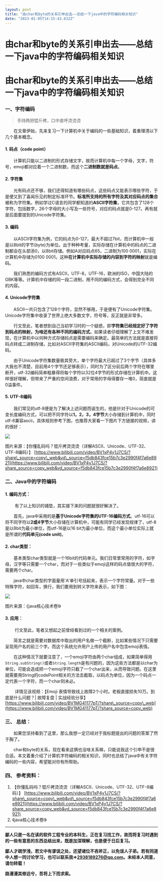 ```yaml
---
layout: post
title: "由char和byte的关系引申出去——总结一下java中的字符编码相关知识"
date: "2023-01-05T14:15:43.632Z"
---
```

由char和byte的关系引申出去——总结一下java中的字符编码相关知识
=====================================

由char和byte的关系引申出去——总结一下java中的字符编码相关知识
=====================================

### 一、字符编码

> 手持两把锟斤拷，口中直呼烫烫烫

​   在文章伊始，先来复习一下计算机中关于编码的一些基础知识，着重理清以下几个基本概念。

#### 1\. 码点（code point）

​   计算机只能以二进制的形式存储文字，故而计算机中每一个字母，文字，符号，emoji都对应着一个二进制数，而这个**二进制数就是码点**。

#### 2\. 字符集

​   光有码点还不够，我们还得知道有哪些码点，这些码点又能表示哪些字符，于是便又到了喜闻乐见的制定标准环节。**标准所支持的所有字符及其对应码点的集合**被称为字符集。例如学过C语言的同学都知道的**ASCII字符集**，它共包含了128个字符，包括数字，26个字母的大小写及一些符号，对应的码点就是0-127。再有就是后面要提到的Unicode字符集。

#### 3\. 编码

​   以ASCII字符集为例，它的码点为0-127，最大不超过7bit，而计算机中一般是以8bit的字节(byte)为单位。出于种种考量，实际存储在计算机中的码点的二进制都会在头部添0，以8bit存储。例如A对应码点65，二进制为100 0001，实际在计算机中存储为0100 0001。这种**在计算机中实际存储的内容到字符的映射**就是编码。

​   我们熟悉的编码方式有ASCII，UTF-8，UTF-16，欧洲的ISO，中国大陆的GBK等等。计算机中存储的同一段二进制，用不同的编码方式，会得到完全不同的内容。

#### 4\. Unicode字符集

​   ASCII一共只包含了128个字符，显然不够用，于是便有了Unicode字符集。Unicode字符集中收录了世界上绝大多数文字，符号等，反正就是非常多。

​   行文至此，笔者想到自己当初学习时的一个疑惑，即**字符集已经规定好了字符到码点的映射，为啥还有各种不同的编码方式**。如果读者仔细理解了上文不难发现，在计算机中以何种方式存储码点是需要编码来确定。最简单的方法就是直接将码点转成二进制存储，比如对ASCII字符集的ASCII编码，对Unicode的UTF-32编码。

​   由于Unicode字符集数量极其旁大，单个字符最大已超过了3个字节（具体多大我也不清楚，目前用4个字节还足够表示），同时为了区分前后两个字符在哪里断开，utf-32编码简单粗暴得将每个字符以32位4字节的形式存储在计算机中。这样很好理解，但带来了严重的空间浪费，对于常用的字母得要存一堆0，简直就是0溢事件。

#### 5\. UTF-8编码

​   我们常见的utf-8便是为了解决上述问题而诞生的，他是针对于Unicode的可变长度编码方式，可以把不同字符以**1，2，3，4字节**大小存储到计算机中，同时utf-8兼容ascii，具体规则参考下图，也推荐大家看一下图片下方链接的视频，讲的很好：

![](https://img2023.cnblogs.com/blog/2524445/202301/2524445-20230105194810368-716979256.png)

图片来源：【你懂乱码吗？锟斤拷烫烫烫（详解ASCII、Unicode、UTF-32、UTF-8编码）】 [https://www.bilibili.com/video/BV1xP4y1J7CS/?share\_source=copy\_web&vd\_source=f5db843fce15b7c3e2990f4f7a6e8921](https://www.bilibili.com/video/BV1xP4y1J7CS/?share_source=copy_web&vd_source=f5db843fce15b7c3e2990f4f7a6e8921)

### 二、Java中的字符编码

#### 1\. 编码方式：

​   有了以上知识的铺垫，其实接下来的问题就很好解决了。

​   首先，java中采用的是**基于Unicode字符集的UTF-16编码方式**。utf-16可以将不同字符以**2或4字节**大小存储在计算机中，可能有同学已经发现规律了，utf-8是以8bit为最小单位，而utf-16是以16 bit为最小单位，而这个最小单位实际上就是所谓的**代码单元(code unit)**。

#### 2\. char类型：

​   基本类型char类型就是一个16bit的代码单元。我们日常里常用的字符，如字母，汉字等只需要一个char，而对于一些类似于emoji这样的码点值很大的字符，需要两个char。

​   java中char类型的字面量用'A'单引号括起来，表示一个字符常量。对于一些特殊字符，如回车，换行，我们要用到转义字符来表示，如下图：

![](https://img2023.cnblogs.com/blog/2524445/202301/2524445-20230105194846828-1985968484.png)

图片来源：《java核心技术卷Ⅰ》

#### 3\. 应用：

​   行文至此，笔者又想起之前曾经看到过的一个相关的案例。

​   简言之就是需要对数据库中取出的用户名做一个截断，比如某些情况下只需要呈现用户名的前三个字。而这个系统允许用户上传的用户名中包含emoji表情。

​   在这种情况下就要注意了，一个emoji字符由两个char组成，如果简单得用`String.subString()`或者`String.length`是有问题的，因为这些方法都是以char为单位，可能会造成把一个emoji字符只截了一个char出来，从而导致问题。在这里就需要用String的codePoint相关的方法去截取，以码点为单位，因为一个码点一定代表一个字符，而一个char则未必。

​   详情见该视频：【Emoji 表情导致线上故障2个小时。老板直接损失10万。到底是什么问题？| 故障复盘 | 实战经验分享】 [https://www.bilibili.com/video/BV1MG41177pT/?share\_source=copy\_web](https://www.bilibili.com/video/BV1MG41177pT/?share_source=copy_web)

### 三、 总结：

​   如果您坚持看到了这里，那么我想一定已经对于我标题提出的问题的答案了然于胸了。

​   char和byte的关系，现在看来这俩也没啥关系嘛，只能说我这个引申不是很合适。本文着重介绍了计算机字符编码的相关知识，同时也总结了java中有关字符编码的一些内容，希望能对你有所帮助。

### 四、 参考资料：

1.  【你懂乱码吗？锟斤拷烫烫烫（详解ASCII、Unicode、UTF-32、UTF-8编码）】 [https://www.bilibili.com/video/BV1xP4y1J7CS/?share\_source=copy\_web&vd\_source=f5db843fce15b7c3e2990f4f7a6e8921](https://www.bilibili.com/video/BV1xP4y1J7CS/?share_source=copy_web&vd_source=f5db843fce15b7c3e2990f4f7a6e8921)
2.  《java核心技术卷Ⅰ》

* * *

**鄙人只是一名在读的软件工程专业的本科生，正在复习找工作，故而将复习时遇到的一些有意思的东西总结出来，既是加深理解，也是便于日后复习。**

**鄙人才疏学浅，若文中有谬误之处，还望诸位不吝斧正，以免误人子弟。若有同道中人想一同讨论学习，也可以联系我=>2938189276@qq.com。未经本人同意，请勿转载！**

**路漫漫其修远兮，吾将上下而求索。**